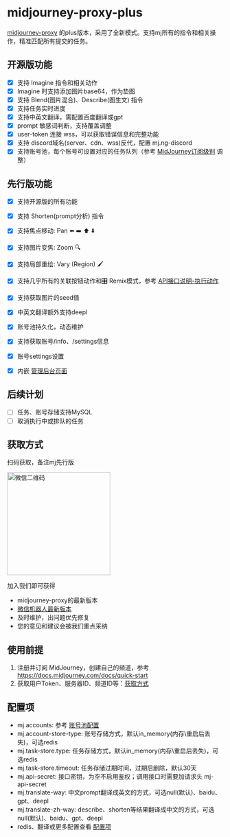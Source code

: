 # midjourney-proxy-plus

[midjourney-proxy](https://github.com/novicezk/midjourney-proxy) 的plus版本，采用了全新模式。支持mj所有的指令和相关操作，精准匹配所有提交的任务。

## 开源版功能
- [x] 支持 Imagine 指令和相关动作
- [x] Imagine 时支持添加图片base64，作为垫图
- [x] 支持 Blend(图片混合)、Describe(图生文) 指令
- [x] 支持任务实时进度
- [x] 支持中英文翻译，需配置百度翻译或gpt
- [x] prompt 敏感词判断，支持覆盖调整
- [x] user-token 连接 wss，可以获取错误信息和完整功能
- [x] 支持 discord域名(server、cdn、wss)反代，配置 mj.ng-discord
- [x] 支持账号池，每个账号可设置对应的任务队列（参考 [MidJourney订阅级别](https://docs.midjourney.com/docs/plans) 调整）

## 先行版功能
- [x] 支持开源版的所有功能
- [x] 支持 Shorten(prompt分析) 指令
- [x] 支持焦点移动: Pan ⬅️ ➡️ ⬆️ ⬇️
- [x] 支持图片变焦: Zoom 🔍
- [x] 支持局部重绘: Vary (Region) 🖌
- [x] 支持几乎所有的关联按钮动作和🎛️ Remix模式，参考 [API接口说明-执行动作](./docs/api.md#3-%E6%89%A7%E8%A1%8C%E4%BB%BB%E5%8A%A1%E7%9A%84%E5%85%B3%E8%81%94%E5%8A%A8%E4%BD%9C)
- [x] 支持获取图片的seed值
- [x] 中英文翻译额外支持deepl
- [x] 账号池持久化，动态维护
- [x] 支持获取账号/info、/settings信息
- [x] 账号settings设置
- [x] 内嵌 [管理后台页面](https://github.com/litter-coder/midjourney-proxy-admin)


## 后续计划
- [ ] 任务、账号存储支持MySQL
- [ ] 取消执行中或排队的任务

## 获取方式

扫码获取，备注mj先行版

 <img src="https://raw.githubusercontent.com/litter-coder/midjourney-proxy-plus/main/docs/manager-qrcode.jpeg" width="240" alt="微信二维码"/>

加入我们即可获得

- midjourney-proxy的最新版本
- [微信机器人最新版本](https://github.com/litter-coder/wechat-ai)
- 及时维护，出问题优先修复
- 您的意见和建议会被我们重点采纳

## 使用前提
1. 注册并订阅 MidJourney，创建自己的频道，参考 https://docs.midjourney.com/docs/quick-start
2. 获取用户Token、服务器ID、频道ID等：[获取方式](./docs/discord-params.md)

## 配置项
- mj.accounts: 参考 [账号池配置](./docs/config.md#%E8%B4%A6%E5%8F%B7%E6%B1%A0%E9%85%8D%E7%BD%AE%E5%8F%82%E8%80%83)
- mj.account-store-type: 账号存储方式，默认in_memory(内存\重启后丢失)，可选redis
- mj.task-store.type: 任务存储方式，默认in_memory(内存\重启后丢失)，可选redis
- mj.task-store.timeout: 任务存储过期时间，过期后删除，默认30天
- mj.api-secret: 接口密钥，为空不启用鉴权；调用接口时需要加请求头 mj-api-secret
- mj.translate-way: 中文prompt翻译成英文的方式，可选null(默认)、baidu、gpt、deepl
- mj.translate-zh-way: describe、shorten等结果翻译成中文的方式，可选null(默认)、baidu、gpt、deepl
- redis、翻译或更多配置查看 [配置项](./docs/config.md)
